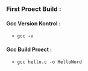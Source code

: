 ### First Proect Build :
   #### Gcc Version Kontrol :
      > gcc -v

   #### Gcc Build Proect :
      > gcc hello.c -o HelloWord 
